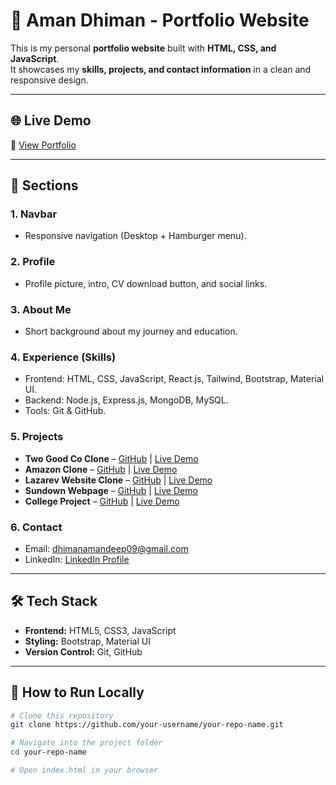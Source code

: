 # 🚀 Aman Dhiman - Portfolio Website  

This is my personal **portfolio website** built with **HTML, CSS, and JavaScript**.  
It showcases my **skills, projects, and contact information** in a clean and responsive design.  

---

## 🌐 Live Demo  
🔗 [View Portfolio](https://amandhiman-07.github.io/MyPortfolio/)  

---

## 📌 Sections  

### 1. **Navbar**
- Responsive navigation (Desktop + Hamburger menu).  

### 2. **Profile**
- Profile picture, intro, CV download button, and social links.  

### 3. **About Me**
- Short background about my journey and education.  

### 4. **Experience (Skills)**
- Frontend: HTML, CSS, JavaScript, React.js, Tailwind, Bootstrap, Material UI.  
- Backend: Node.js, Express.js, MongoDB, MySQL.  
- Tools: Git & GitHub.  

### 5. **Projects**
- **Two Good Co Clone** – [GitHub](https://github.com/AmanDhiman-07/Two_Good) | [Live Demo](https://amandhiman-07.github.io/Two_Good/)  
- **Amazon Clone** – [GitHub](https://github.com/) | [Live Demo](https://github.com/)  
- **Lazarev Website Clone** – [GitHub](https://github.com/AmanDhiman-07/Laza-website-clone) | [Live Demo](https://amandhiman-07.github.io/Laza-website-clone/)  
- **Sundown Webpage** – [GitHub](https://github.com/AmanDhiman-07/Sundown-Webpage) | [Live Demo](https://amandhiman-07.github.io/Sundown-Webpage/)  
- **College Project** – [GitHub](https://github.com/AmanDhiman-07/Collage-Project) | [Live Demo](https://amandhiman-07.github.io/Collage-Project/)  

### 6. **Contact**
- Email: [dhimanamandeep09@gmail.com](mailto:dhimanamandeep09@gmail.com)  
- LinkedIn: [LinkedIn Profile](https://www.linkedin.com)  

---

## 🛠️ Tech Stack  
- **Frontend:** HTML5, CSS3, JavaScript  
- **Styling:**  Bootstrap, Material UI
- **Version Control:** Git, GitHub   

---

## 🚀 How to Run Locally  

```bash
# Clone this repository
git clone https://github.com/your-username/your-repo-name.git

# Navigate into the project folder
cd your-repo-name

# Open index.html in your browser
